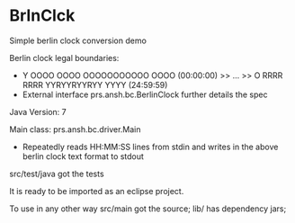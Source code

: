 BrlnClck
========

Simple berlin clock conversion demo

Berlin clock legal boundaries:
- Y OOOO OOOO OOOOOOOOOOO OOOO (00:00:00) >> ... >> O RRRR RRRR YYRYYRYYRYY YYYY (24:59:59)
- External interface prs.ansh.bc.BerlinClock further details the spec

Java Version: 7

Main class: prs.ansh.bc.driver.Main
- Repeatedly reads HH:MM:SS lines from stdin and writes in the above berlin clock text format to stdout

src/test/java got the tests

It is ready to be imported as an eclipse project.

To use in any other way
src/main got the source; lib/ has dependency jars; 

